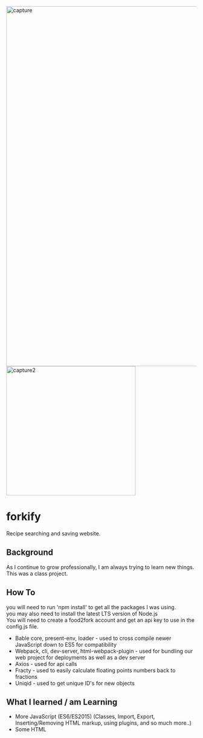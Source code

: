 <img width="952" alt="capture" src="https://user-images.githubusercontent.com/15223204/53684800-0a9e5400-3ce0-11e9-9fea-c9579a80997c.PNG">

<img width="342" alt="capture2" src="https://user-images.githubusercontent.com/15223204/53684801-11c56200-3ce0-11e9-9e46-7502914ae407.PNG">

# forkify
Recipe searching and saving website. <br />

## Background
As I continue to grow professionally, I am always trying to learn new things. This was a class project. 

## How To
you will need to run 'npm install' to get all the packages I was using. <br />
you may also need to install the latest LTS version of Node.js <br />
You will need to create a food2fork account and get an api key to use in the config.js file.

* Bable core, present-env, loader - used to cross compile newer JavaScript down to ES5 for compatibility
* Webpack, cli, dev-server, html-webpack-plugin - used for bundling our web project for deployments as well as a dev server
* Axios - used for api calls
* Fracty - used to easily calculate floating points numbers back to fractions
* Uniqid - used to get unique ID's for new objects


## What I learned / am Learning
* More JavaScript (ES6/ES2015) (Classes, Import, Export, Inserting/Removing HTML markup, using plugins, and so much more..)
* Some HTML
